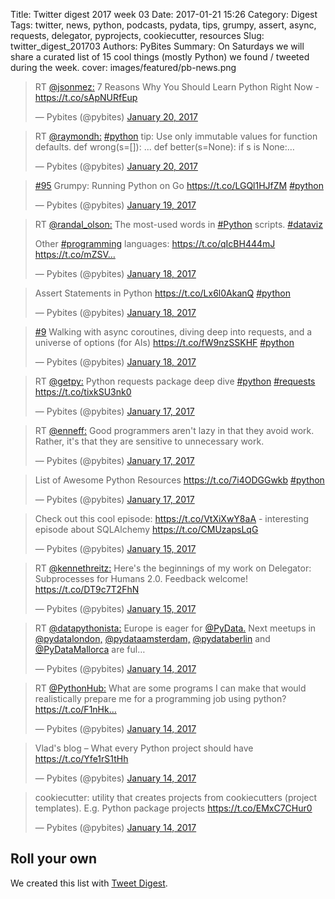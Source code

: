 Title: Twitter digest 2017 week 03
Date: 2017-01-21 15:26
Category: Digest
Tags: twitter, news, python, podcasts, pydata, tips, grumpy, assert, async, requests, delegator, pyprojects, cookiecutter, resources
Slug: twitter_digest_201703
Authors: PyBites
Summary: On Saturdays we will share a curated list of 15 cool things (mostly Python) we found / tweeted during the week. 
cover: images/featured/pb-news.png

<blockquote class="twitter-tweet"><p>RT <a href="https://twitter.com/@jsonmez:" target="_blank">@jsonmez:</a> 7 Reasons Why You Should Learn Python Right Now - <a href="https://t.co/sApNURfEup" title="https://t.co/sApNURfEup" target="_blank">https://t.co/sApNURfEup</a></p>— Pybites (@pybites) <a href="https://twitter.com/pybites/status/822564641624748032" data-datetime="2017-01-20T22:01:07+00:00">January 20, 2017</a></blockquote>

<blockquote class="twitter-tweet"><p>RT <a href="https://twitter.com/@raymondh:" target="_blank">@raymondh:</a> <a href="https://twitter.com/search/#python" target="_blank">#python</a> tip: Use only immutable values for function defaults.  def wrong(s=[]): ...  def better(s=None): if s is None:…</p>— Pybites (@pybites) <a href="https://twitter.com/pybites/status/822342521200250880" data-datetime="2017-01-20T07:18:30+00:00">January 20, 2017</a></blockquote>

<blockquote class="twitter-tweet"><p><a href="https://twitter.com/search/#95" target="_blank">#95</a> Grumpy: Running Python on Go <a href="https://t.co/LGQl1HJfZM" title="https://t.co/LGQl1HJfZM" target="_blank">https://t.co/LGQl1HJfZM</a> <a href="https://twitter.com/search/#python" target="_blank">#python</a></p>— Pybites (@pybites) <a href="https://twitter.com/pybites/status/822005708522557440" data-datetime="2017-01-19T09:00:07+00:00">January 19, 2017</a></blockquote>

<blockquote class="twitter-tweet"><p>RT <a href="https://twitter.com/@randal_olson:" target="_blank">@randal_olson:</a> The most-used words in <a href="https://twitter.com/search/#Python" target="_blank">#Python</a> scripts. <a href="https://twitter.com/search/#dataviz" target="_blank">#dataviz</a>

Other <a href="https://twitter.com/search/#programming" target="_blank">#programming</a> languages: <a href="https://t.co/qIcBH444mJ" title="https://t.co/qIcBH444mJ" target="_blank">https://t.co/qIcBH444mJ</a> <a href="https://t.co/mZSV…" title="https://t.co/mZSV…" target="_blank">https://t.co/mZSV…</a></p>— Pybites (@pybites) <a href="https://twitter.com/pybites/status/821846522308521984" data-datetime="2017-01-18T22:27:34+00:00">January 18, 2017</a></blockquote>

<blockquote class="twitter-tweet"><p>Assert Statements in Python <a href="https://t.co/Lx6l0AkanQ" title="https://t.co/Lx6l0AkanQ" target="_blank">https://t.co/Lx6l0AkanQ</a> <a href="https://twitter.com/search/#python" target="_blank">#python</a></p>— Pybites (@pybites) <a href="https://twitter.com/pybites/status/821643343679651840" data-datetime="2017-01-18T09:00:13+00:00">January 18, 2017</a></blockquote>

<blockquote class="twitter-tweet"><p><a href="https://twitter.com/search/#9" target="_blank">#9</a> Walking with async coroutines, diving deep into requests, and a universe of options (for AIs) <a href="https://t.co/fW9nzSSKHF" title="https://t.co/fW9nzSSKHF" target="_blank">https://t.co/fW9nzSSKHF</a> <a href="https://twitter.com/search/#python" target="_blank">#python</a></p>— Pybites (@pybites) <a href="https://twitter.com/pybites/status/821643338281615362" data-datetime="2017-01-18T09:00:11+00:00">January 18, 2017</a></blockquote>

<blockquote class="twitter-tweet"><p>RT <a href="https://twitter.com/@getpy:" target="_blank">@getpy:</a> Python requests package deep dive <a href="https://twitter.com/search/#python" target="_blank">#python</a> <a href="https://twitter.com/search/#requests" target="_blank">#requests</a>  <a href="https://t.co/tixkSU3nk0" title="https://t.co/tixkSU3nk0" target="_blank">https://t.co/tixkSU3nk0</a></p>— Pybites (@pybites) <a href="https://twitter.com/pybites/status/821415756827127808" data-datetime="2017-01-17T17:55:52+00:00">January 17, 2017</a></blockquote>

<blockquote class="twitter-tweet"><p>RT <a href="https://twitter.com/@enneff:" target="_blank">@enneff:</a> Good programmers aren't lazy in that they avoid work. Rather, it's that they are sensitive to unnecessary work.</p>— Pybites (@pybites) <a href="https://twitter.com/pybites/status/821376732099969024" data-datetime="2017-01-17T15:20:48+00:00">January 17, 2017</a></blockquote>

<blockquote class="twitter-tweet"><p>List of Awesome Python Resources <a href="https://t.co/7i4ODGGwkb" title="https://t.co/7i4ODGGwkb" target="_blank">https://t.co/7i4ODGGwkb</a> <a href="https://twitter.com/search/#python" target="_blank">#python</a></p>— Pybites (@pybites) <a href="https://twitter.com/pybites/status/821280923698106368" data-datetime="2017-01-17T09:00:05+00:00">January 17, 2017</a></blockquote>

<blockquote class="twitter-tweet"><p>Check out this cool episode: <a href="https://t.co/VtXiXwY8aA" title="https://t.co/VtXiXwY8aA" target="_blank">https://t.co/VtXiXwY8aA</a> - interesting episode about SQLAlchemy <a href="https://t.co/CMUzapsLqG" title="https://t.co/CMUzapsLqG" target="_blank">https://t.co/CMUzapsLqG</a></p>— Pybites (@pybites) <a href="https://twitter.com/pybites/status/820577391126921218" data-datetime="2017-01-15T10:24:30+00:00">January 15, 2017</a></blockquote>

<blockquote class="twitter-tweet"><p>RT <a href="https://twitter.com/@kennethreitz:" target="_blank">@kennethreitz:</a> Here's the beginnings of my work on Delegator: Subprocesses for Humans 2.0. Feedback welcome! <a href="https://t.co/DT9c7T2FhN" title="https://t.co/DT9c7T2FhN" target="_blank">https://t.co/DT9c7T2FhN</a></p>— Pybites (@pybites) <a href="https://twitter.com/pybites/status/820547567285137409" data-datetime="2017-01-15T08:25:59+00:00">January 15, 2017</a></blockquote>

<blockquote class="twitter-tweet"><p>RT <a href="https://twitter.com/@datapythonista:" target="_blank">@datapythonista:</a> Europe is eager for <a href="https://twitter.com/@PyData." target="_blank">@PyData.</a> Next meetups in <a href="https://twitter.com/@pydatalondon," target="_blank">@pydatalondon,</a> <a href="https://twitter.com/@pydataamsterdam," target="_blank">@pydataamsterdam,</a> <a href="https://twitter.com/@pydataberlin" target="_blank">@pydataberlin</a> and <a href="https://twitter.com/@PyDataMallorca" target="_blank">@PyDataMallorca</a> are ful…</p>— Pybites (@pybites) <a href="https://twitter.com/pybites/status/820390155232092160" data-datetime="2017-01-14T22:00:29+00:00">January 14, 2017</a></blockquote>

<blockquote class="twitter-tweet"><p>RT <a href="https://twitter.com/@PythonHub:" target="_blank">@PythonHub:</a> What are some programs I can make that would realistically prepare me for a programming job using python? <a href="https://t.co/F1nHk…" title="https://t.co/F1nHk…" target="_blank">https://t.co/F1nHk…</a></p>— Pybites (@pybites) <a href="https://twitter.com/pybites/status/820353672269930498" data-datetime="2017-01-14T19:35:31+00:00">January 14, 2017</a></blockquote>

<blockquote class="twitter-tweet"><p>Vlad's blog – What every Python project should have <a href="https://t.co/Yfe1rS1tHh" title="https://t.co/Yfe1rS1tHh" target="_blank">https://t.co/Yfe1rS1tHh</a></p>— Pybites (@pybites) <a href="https://twitter.com/pybites/status/820317914318389248" data-datetime="2017-01-14T17:13:26+00:00">January 14, 2017</a></blockquote>

<blockquote class="twitter-tweet"><p>cookiecutter: utility that creates projects from cookiecutters (project templates). E.g. Python package projects <a href="https://t.co/EMxC7CHur0" title="https://t.co/EMxC7CHur0" target="_blank">https://t.co/EMxC7CHur0</a></p>— Pybites (@pybites) <a href="https://twitter.com/pybites/status/820313295517319169" data-datetime="2017-01-14T16:55:04+00:00">January 14, 2017</a></blockquote>

## Roll your own

We created this list with [Tweet Digest](http://projects.bobbelderbos.com/tweetdigest/).
